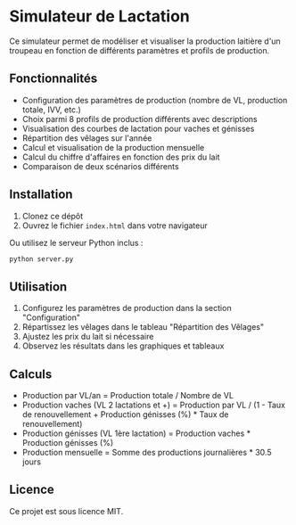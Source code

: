 # Simulateur de Lactation

Ce simulateur permet de modéliser et visualiser la production laitière d'un troupeau en fonction de différents paramètres et profils de production.

## Fonctionnalités

- Configuration des paramètres de production (nombre de VL, production totale, IVV, etc.)
- Choix parmi 8 profils de production différents avec descriptions
- Visualisation des courbes de lactation pour vaches et génisses
- Répartition des vêlages sur l'année
- Calcul et visualisation de la production mensuelle
- Calcul du chiffre d'affaires en fonction des prix du lait
- Comparaison de deux scénarios différents

## Installation

1. Clonez ce dépôt
2. Ouvrez le fichier `index.html` dans votre navigateur

Ou utilisez le serveur Python inclus :

```bash
python server.py
```

## Utilisation

1. Configurez les paramètres de production dans la section "Configuration"
2. Répartissez les vêlages dans le tableau "Répartition des Vêlages"
3. Ajustez les prix du lait si nécessaire
4. Observez les résultats dans les graphiques et tableaux

## Calculs

- Production par VL/an = Production totale / Nombre de VL
- Production vaches (VL 2 lactations et +) = Production par VL / (1 - Taux de renouvellement + Production génisses (%) * Taux de renouvellement)
- Production génisses (VL 1ère lactation) = Production vaches * Production génisses (%)
- Production mensuelle = Somme des productions journalières * 30.5 jours

## Licence

Ce projet est sous licence MIT.